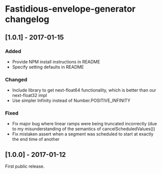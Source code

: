 # Fastidious-envelope-generator changelog

## [1.0.1] - 2017-01-15
### Added
- Provide NPM install instructions in README
- Specify setting defaults in README

### Changed
- Include library to get next-float64 functionality, which is better than our next-float32 impl
- Use simpler Infinity instead of Number.POSITIVE_INFINITY

### Fixed
- Fix major bug where linear ramps were being truncated incorrectly (due to my misunderstanding of the semantics of cancelScheduledValues())
- Fix mistaken assert when a segment was scheduled to start at exactly the end time of another

## [1.0.0] - 2017-01-12
First public release.

